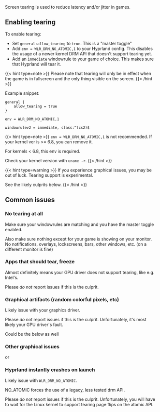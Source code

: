 Screen tearing is used to reduce latency and/or jitter in games.

## Enabling tearing

To enable tearing:
 - Set `general:allow_tearing` to `true`. This is a "master toggle"
 - Add `env = WLR_DRM_NO_ATOMIC,1` to your Hyprland config. This disables the usage of a newer kernel DRM API that doesn't support tearing yet.
 - Add an `immediate` windowrule to your game of choice. This makes sure that Hyprland will tear it.

{{< hint type=note >}}
Please note that tearing will only be in effect when the game is in fullscreen and the only thing visible on the screen.
{{< /hint >}}

Example snippet:
```env
general {
    allow_tearing = true
}

env = WLR_DRM_NO_ATOMIC,1

windowrulev2 = immediate, class:^(cs2)$
```

{{< hint type=note >}}
`env = WLR_DRM_NO_ATOMIC,1` is not recommended. If your kernel ver is >= 6.8, you can remove it.

For kernels < 6.8, this env is required.

Check your kernel version with `uname -r`.
{{< /hint >}}

{{< hint type=warning >}}
If you experience graphical issues, you may be out of luck. Tearing support is experimental.

See the likely culprits below.
{{< /hint >}}

## Common issues

### No tearing at all
Make sure your windowrules are matching and you have the master toggle enabled.

Also make sure nothing except for your game is showing on your monitor. No notifications, overlays, lockscreens,
bars, other windows, etc. (on a different monitor is fine)

### Apps that should tear, freeze
Almost definitely means your GPU driver does not support tearing, like e.g. Intel's.

Please _do not_ report issues if this is the culprit.

### Graphical artifacts (random colorful pixels, etc)
Likely issue with your graphics driver.

Please _do not_ report issues if this is the culprit. Unfortunately, it's most likely your GPU driver's fault.

Could be the below as well

### Other graphical issues 
or
### Hyprland instantly crashes on launch
Likely issue with `WLR_DRM_NO_ATOMIC`.

NO_ATOMIC forces the use of a legacy, less tested drm API.

Please _do not_ report issues if this is the culprit. Unfortunately, you will have to wait for the Linux kernel to support
tearing page flips on the atomic API.